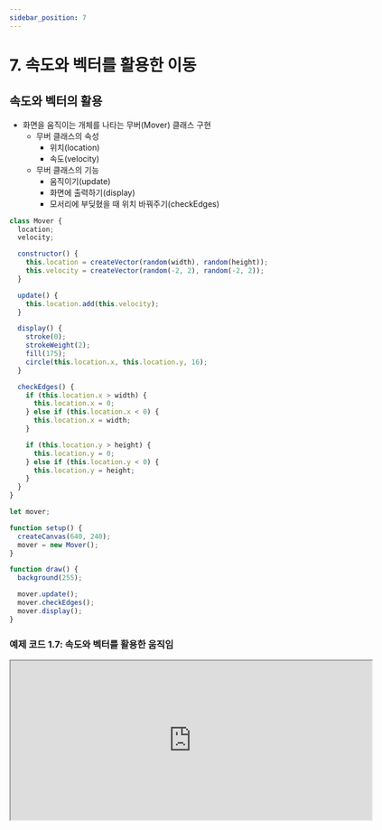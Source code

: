 ```yaml
---
sidebar_position: 7
---
```


# 7. 속도와 벡터를 활용한 이동

## 속도와 벡터의 활용

- 화면을 움직이는 개체를 나타는 무버(Mover) 클래스 구현
  - 무버 클래스의 속성
    - 위치(location)
    - 속도(velocity)
  - 무버 클래스의 기능
    - 움직이기(update)
    - 화면에 출력하기(display)
    - 모서리에 부딪혔을 때 위치 바꿔주기(checkEdges)

```js
class Mover {
  location;
  velocity;

  constructor() {
    this.location = createVector(random(width), random(height));
    this.velocity = createVector(random(-2, 2), random(-2, 2));
  }

  update() {
    this.location.add(this.velocity);
  }

  display() {
    stroke(0);
    strokeWeight(2);
    fill(175);
    circle(this.location.x, this.location.y, 16);
  }

  checkEdges() {
    if (this.location.x > width) {
      this.location.x = 0;
    } else if (this.location.x < 0) {
      this.location.x = width;
    }

    if (this.location.y > height) {
      this.location.y = 0;
    } else if (this.location.y < 0) {
      this.location.y = height;
    }
  }
}
```

```js
let mover;

function setup() {
  createCanvas(640, 240);
  mover = new Mover();
}

function draw() {
  background(255);

  mover.update();
  mover.checkEdges();
  mover.display();
}
```

### 예제 코드 1.7: 속도와 벡터를 활용한 움직임

<iframe width="640px" height="282px" src="https://editor.p5js.org/urbanscratcher/full/58_svZrln"></iframe>
